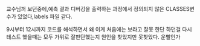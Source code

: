 교수님꺼 보던중에,예측 결과 디버깅을 출력하는 과정에서 정의되지 않은 CLASSES변수가 있었다,labels 파일 같다.


9시부터 12시까지 코드를 해석하면서 왜 이게 처음에는 보라고 잘못 한단 하던걸 다시 테스트 했을때는 모두 가위로 잘판단했는지 원인을 찾았지만 못찾았다.
운빨인가
